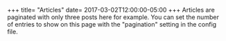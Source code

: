 +++
title= "Articles"
date= 2017-03-02T12:00:00-05:00
+++
Articles are paginated with only three posts here for example. You can set the number of entries to show on this page with the "pagination" setting in the config file.
